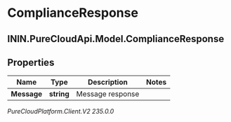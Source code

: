 # ComplianceResponse

## ININ.PureCloudApi.Model.ComplianceResponse

## Properties

|Name | Type | Description | Notes|
|------------ | ------------- | ------------- | -------------|
| **Message** | **string** | Message response | |



_PureCloudPlatform.Client.V2 235.0.0_
